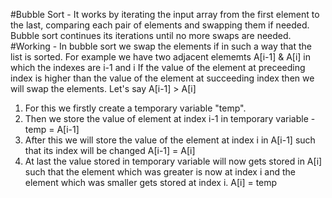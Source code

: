 #Bubble Sort -
It works by iterating the input array from the first element to the last, comparing each pair of elements and swapping them if needed. Bubble sort continues its iterations until no more swaps are needed.
#Working - 
In bubble sort we swap the elements if in such a way that the list is sorted.
For example we have two adjacent elememts
A[i-1] & A[i] in which the indexes are i-1 and i
If the value of the element at preceeding index is higher than the value of the element at succeeding index then we will swap the elements.
Let's say A[i-1] > A[i]
1. For this we firstly create a temporary variable "temp".
2. Then we store the value of element at index i-1 in temporary variable - 
    temp = A[i-1]
3. After this we will store the value of the element at index i in A[i-1] such that its index will be changed
    A[i-1] = A[i]
4. At last the value stored in temporary variable will now gets stored in A[i] such that the element which was greater is now at index i and the element which was smaller gets stored at index i.
    A[i] = temp